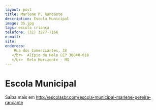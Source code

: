 ```yaml
---
layout: post
title: Marlene P. Rancante
description: Escola Municipal
image: 35.jpg
tags: escola criança
telefone: (31) 3277-7166
e-mail:   
site: 
endereco:
    Rua dos Comerciantes, 38  
   </br>  Alípio de Melo CEP 30840-010
   </br>  Belo Horizonte - MG
---
```


# Escola Municipal

Saiba mais em http://escolasbr.com/escola-municipal-marlene-pereira-rancante





